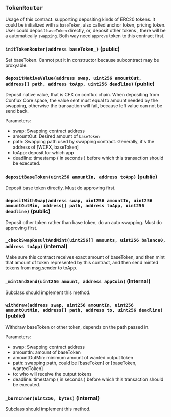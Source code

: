 ## `TokenRouter`

Usage of this contract: supporting depositing kinds of ERC20 tokens.
It could be initialized with a `baseToken`, also called anchor token, pricing token.
User could deposit `baseToken` directly, or, deposit other tokens , there will be a automatically `swapping`.
Both way need `approve` token to this contract first.




### `initTokenRouter(address baseToken_)` (public)

Set baseToken. Cannot put it in constructor because subcontract may be proxyable.



### `depositNativeValue(address swap, uint256 amountOut, address[] path, address toApp, uint256 deadline)` (public)

Deposit native value, that is CFX on conflux chain.
When depositing from Conflux Core space, the value sent must equal to amount needed by the swapping,
otherwise the transaction will fail, because left value can not be send back.

Parameters:
- swap: Swapping contract address
- amountOut: Desired amount of `baseToken`
- path: Swapping path used by swapping contract. Generally, it's the address of [WCFX, baseToken]
- toApp: deposit for which app
- deadline: timestamp ( in seconds ) before which this transaction should be executed.



### `depositBaseToken(uint256 amountIn, address toApp)` (public)

Deposit base token directly. Must do approving first.



### `depositWithSwap(address swap, uint256 amountIn, uint256 amountOutMin, address[] path, address toApp, uint256 deadline)` (public)

Deposit other token rather than base token, do an auto swapping. Must do approving first.



### `_checkSwapResultAndMint(uint256[] amounts, uint256 balance0, address toApp)` (internal)

Make sure this contract receives exact amount of baseToken,
 and then mint that amount of token represented by this contract,
 and then send minted tokens from msg.sender to toApp.



### `_mintAndSend(uint256 amount, address appCoin)` (internal)

Subclass should implement this method.



### `withdraw(address swap, uint256 amountIn, uint256 amountOutMin, address[] path, address to, uint256 deadline)` (public)

Withdraw baseToken or other token, depends on the path passed in.

Parameters:
- swap: Swapping contract address
- amountIn: amount of baseToken
- amountOutMin: minimum amount of wanted output token
- path: swapping path, could be [baseToken] or [baseToken, wantedToken]
- to: who will receive the output tokens
- deadline: timestamp ( in seconds ) before which this transaction should be executed.



### `_burnInner(uint256, bytes)` (internal)

Subclass should implement this method.






